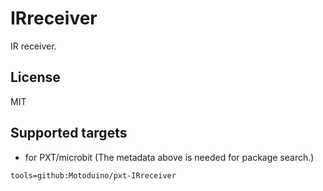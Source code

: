 # IRreceiver

IR receiver.

## License

MIT

## Supported targets

* for PXT/microbit
(The metadata above is needed for package search.)

```package
tools=github:Motoduino/pxt-IRreceiver
```
